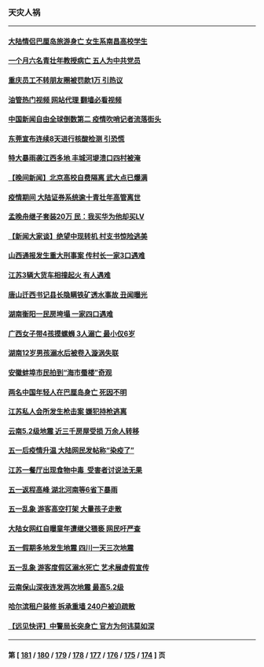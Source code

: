 ### 天灾人祸
---
#### [大陆情侣巴厘岛旅游身亡 女生系南昌高校学生](../../pages/ncid280/n13990115.md?05071645) 
#### [一个月六名青壮年教授病亡 五人为中共党员](../../pages/ncid280/n13990108.md?05071645) 
#### [重庆员工不转朋友圈被罚款1万 引热议](../../pages/ncid280/n13990047.md?05071645) 
#### [油管热门视频 网站代理 翻墙必看视频](http://138.2.39.72:81/youtube.html?epic-marker?05071645)
#### [中国新闻自由全球倒数第二 疫情吹哨记者流落街头](../../pages/ncid280/n13990017.md?05071645) 
#### [东莞宣布连续8天进行核酸检测 引恐慌](../../pages/ncid280/n13989974.md?05071645) 
#### [特大暴雨袭江西多地 丰城河堤溃口四村被淹](../../pages/ncid280/n13989530.md?05071645) 
#### [【晚间新闻】北京高校自费隔离 武大点已爆满](../../pages/ncid280/n13989521.md?05071645) 
#### [疫情期间 大陆证券系统逾十青壮年高管离世](../../pages/ncid280/n13989125.md?05071645) 
#### [孟晚舟继子套装20万 民：我买华为他却买LV](../../pages/ncid280/n13988992.md?05071645) 
#### [【新闻大家谈】绝望中现转机 村支书惊险逃美](../../pages/ncid280/n13988996.md?05071645) 
#### [山西通报发生重大刑事案 传村长一家3口遇难](../../pages/ncid280/n13988956.md?05071645) 
#### [江苏3辆大货车相撞起火 有人遇难](../../pages/ncid280/n13988530.md?05071645) 
#### [唐山迁西书记县长隐瞒铁矿透水事故 丑闻曝光](../../pages/ncid280/n13988327.md?05071645) 
#### [湖南衡阳一民房垮塌 一家四口遇难](../../pages/ncid280/n13988096.md?05071645) 
#### [广西女子带4孩摸螺蛳 3人溺亡 最小仅6岁](../../pages/ncid280/n13988062.md?05071645) 
#### [湖南12岁男孩溺水后被卷入漩涡失联](../../pages/ncid280/n13988014.md?05071645) 
#### [安徽蚌埠市民拍到“海市蜃楼”奇观](../../pages/ncid280/n13988051.md?05071645) 
#### [两名中国年轻人在巴厘岛身亡 死因不明](../../pages/ncid280/n13988048.md?05071645) 
#### [江苏私人会所发生枪击案 嫌犯持枪逃离](../../pages/ncid280/n13987911.md?05071645) 
#### [云南5.2级地震 近三千房屋受损 万余人转移](../../pages/ncid280/n13987485.md?05071645) 
#### [五一后疫情升温 大陆网民发帖称“染疫了”](../../pages/ncid280/n13987422.md?05071645) 
#### [江苏一餐厅出现食物中毒  受害者讨说法无果](../../pages/ncid280/n13987461.md?05071645) 
#### [五一返程高峰 湖北河南等6省下暴雨](../../pages/ncid280/n13987419.md?05071645) 
#### [五一乱象 游客高空打架 大量孩子走散](../../pages/ncid280/n13987182.md?05071645) 
#### [大陆女网红自曝童年遭继父猥亵 网民吁严查](../../pages/ncid280/n13987248.md?05071645) 
#### [五一假期多地发生地震 四川一天三次地震](../../pages/ncid280/n13987197.md?05071645) 
#### [五一乱象 游客度假区溺水死亡 艺术展虚假宣传](../../pages/ncid280/n13986679.md?05071645) 
#### [云南保山深夜连发两次地震 最高5.2级](../../pages/ncid280/n13986556.md?05071645) 
#### [哈尔滨租户装修 拆承重墙 240户被迫疏散](../../pages/ncid280/n13986414.md?05071645) 
#### [【远见快评】中警局长突身亡 官方为何讳莫如深](../../pages/ncid280/n13986628.md?05071645) 

---
#### 第 [ [181](./181.md?05071645) / [180](./180.md?05071645) / [179](./179.md?05071645) / [178](./178.md?05071645) / [177](./177.md?05071645) / [176](./176.md?05071645) / [175](./175.md?05071645) / [174](./174.md?05071645) ] 页

